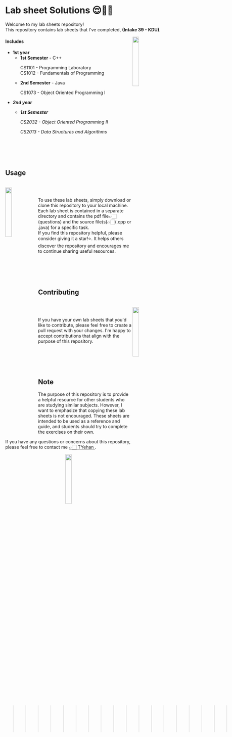 # Lab sheet Solutions 😌✌🏻
<p align="left">
Welcome to my lab sheets repository! <br>This repository contains lab sheets that I've completed, 
<b>(Intake 39 - KDU)</b>.
</p>

<img src="https://github.com/TYehan/Hosted-Images/blob/main/fox-cute-unscreen.gif" align="right" height="20%" width="20%">

#### Includes
<ul>
   <li>
      <b>1st year</b>
      <ul>
         <li><b>1st Semester</b> - C++</li>
            <dl>CS1101 - Programming Laboratory<br>
            CS1012 - Fundamentals of Programming</dl>
         <li><b>2nd Semester</b> - Java</li>
         <dl>CS1073 - Object Oriented Programming I</dl>
      </ul>
   </li>
   <li>
   <i>
      <b>2nd year</b>
      <ul>
         <li><b>1st Semester</b></li>
            <dl>CS2032 - Object Oriented Programming II</dl>
            <dl>CS2013 - Data Structures and Algorithms</dl>
         <!-- <li><b>2nd Semester</b></li> -->
      </ul>
   </i>
   </li>
   <!-- <li>
      <b>3rd year</b>
      <ul>
         <li><b>1st Semester</b></li>
         <li><b>2nd Semester</b></li>
      </ul>
   </li> -->
</ul>   


<br><br>
---

## Usage

<br>
<img src="https://github.com/TYehan/Hosted-Images/blob/main/fox-coffee-unscreen.gif" align="left" height="20%" width="20%">
<br>
<p align="left">
To use these lab sheets, simply download or clone this repository to your local machine. Each lab sheet is contained in a separate directory and contains the pdf file👉🏻(questions) and the source file(s)👉🏻(.cpp or .java) for a specific task.
<br>
If you find this repository helpful, please consider giving it a star!⭐. It helps others discover the repository and encourages me to continue sharing useful resources.
</p>


<br><br>
---

## Contributing

<br>
<img src="https://github.com/TYehan/Hosted-Images/blob/main/flower-fox-unscreen.gif" align="right" height="20%" width="20%">
<br>
<p align="left">
If you have your own lab sheets that you'd like to contribute, please feel free to create a pull request with your changes. I'm happy to accept contributions that align with the purpose of this repository.
</p>


<br><br>
---

## Note

The purpose of this repository is to provide a helpful resource for other students who are studying similar subjects. However, I want to emphasize that copying these lab sheets is not encouraged. These sheets are intended to be used as a reference and guide, and students should try to complete the exercises on their own.

If you have any questions or concerns about this repository, please feel free to contact me 
<a href="https://github.com/TYehan"> 👉🏻 TYehan </a>.
<br>
<p align="center">
   <img src="https://github.com/TYehan/Hosted-Images/blob/main/fox-sunglasses-unscreen.gif" height="20%" width="20%">
</p>

>>>>>>> >>>>>>> >>>>>>> >>>>>>> >>>>>>> >>>>>>> YEHAN
